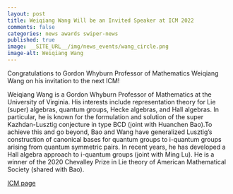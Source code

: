 ```yaml
---
layout: post
title: Weiqiang Wang Will be an Invited Speaker at ICM 2022
comments: false
categories: news awards swiper-news
published: true
image: __SITE_URL__/img/news_events/wang_circle.png
image-alt: Weiqiang Wang
---
```


Congratulations to Gordon Whyburn Professor of Mathematics Weiqiang Wang 
on his invitation to the next ICM!

<!--more-->

Weiqiang Wang is a Gordon Whyburn Professor of Mathematics at the University of Virginia. His interests include representation theory for Lie (super) algebras, quantum groups, Hecke algebras, and Hall algebras. In particular, he is known for the formulation and solution of the super Kazhdan-Lusztig conjecture in type BCD (joint with Huanchen Bao).To achieve this and go beyond, Bao and Wang have generalized Lusztig’s construction of canonical bases for quantum groups to i-quantum groups arising from quantum symmetric pairs. In recent years, he has developed a Hall algebra approach to i-quantum groups (joint with Ming Lu). He is a winner of the 2020 Chevalley Prize in Lie theory of American Mathematical Society (shared with Bao).


[ICM page](https://icm2022.org/sections/section-7-lie-theory-and-generalizations#Weiqiang-Wang)
